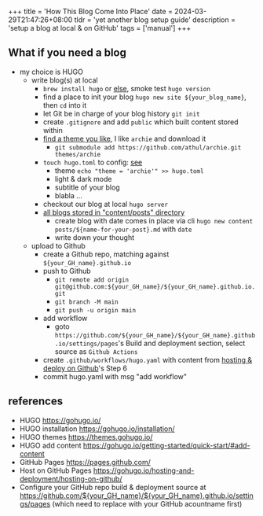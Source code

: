 +++
title = 'How This Blog Come Into Place'
date = 2024-03-29T21:47:26+08:00
tldr = 'yet another blog setup guide'
description = 'setup a blog at local & on GitHub'
tags = ['manual']
+++

## What if you need a blog
- my choice is HUGO
  - write blog(s) at local
    - `brew install hugo` or [else](https://gohugo.io/installation/), smoke test `hugo version`
    - find a place to init your blog `hugo new site ${your_blog_name}`, then `cd` into it
    - let Git be in charge of your blog history `git init`
    - create `.gitignore` and add `public` which built content stored within
    - [find a theme you like](https://themes.gohugo.io/), I like `archie` and download it
      - `git submodule add https://github.com/athul/archie.git themes/archie`
    - `touch hugo.toml` to config: [see]()
      - theme `echo "theme = 'archie'" >> hugo.toml`
      - light & dark mode
      - subtitle of your blog
      - blabla ...
    - checkout our blog at local `hugo server`
    - [all blogs stored in "content/posts" directory](https://gohugo.io/getting-started/quick-start/#add-content)
      - create blog with date comes in place via cli `hugo new content posts/${name-for-your-post}.md` with `date`
      - write down your thought
  - upload to Github
    - create a Github repo, matching against `${your_GH_name}.github.io`
    - push to Github
      - `git remote add origin git@github.com:${your_GH_name}/${your_GH_name}.github.io.git`
      - `git branch -M main`
      - `git push -u origin main`
    - add workflow
      - goto `https://github.com/${your_GH_name}/${your_GH_name}.github.io/settings/pages`'s Build and deployment section, select source as `Github Actions`
    - create `.github/workflows/hugo.yaml` with content from [hosting & deploy on Github](https://gohugo.io/hosting-and-deployment/hosting-on-github/)'s Step 6
    - commit hugo.yaml with msg "add workflow"

## references
- HUGO https://gohugo.io/
- HUGO installation https://gohugo.io/installation/
- HUGO themes https://themes.gohugo.io/
- HUGO add content https://gohugo.io/getting-started/quick-start/#add-content
- GitHub Pages https://pages.github.com/
- Host on GitHub Pages https://gohugo.io/hosting-and-deployment/hosting-on-github/
- Configure your GitHub repo build & deployment source at https://github.com/${your_GH_name}/${your_GH_name}.github.io/settings/pages (which need to replace with your GitHub acountname first)